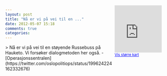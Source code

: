 ```yaml
---
layout: post
title: "Nå er vi på vei til en ..."
date: 2012-05-07 15:18
comments: true
categories: 
---
```

<div style="float:right; margin:5px; position:relative;top:-130px;"><iframe width="150" height="150" frameborder="0" scrolling="no" marginheight="0" marginwidth="0" src="http://maps.google.com/maps?q=Hauketo%0A,+Oslo&hl=no&t=m&z=14&output=embed&iwloc=&"></iframe><br/><small><a href="http://maps.google.com/maps?q=Hauketo%0A,+Oslo&hl=no&t=m&z=14&source=embed&iwloc=A" style="color:#0000FF;text-align:left" target="_new">Vis st&oslash;rre kart</a></small></div>
> Nå er vi på vei til en støyende Russebuss på Hauketo. Vi forsøker dialogmetoden her også. 
- [Operasjonssentralen](https://twitter.com/oslopolitiops/status/199624224162332676)

